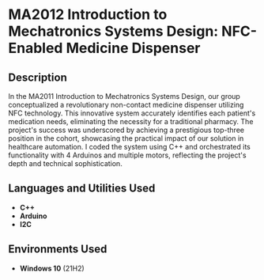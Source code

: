 <h1>MA2012 Introduction to Mechatronics Systems Design: NFC-Enabled Medicine Dispenser</h1>

<h2>Description</h2>
In the MA2011 Introduction to Mechatronics Systems Design, our group conceptualized a revolutionary non-contact medicine
dispenser utilizing NFC technology. This innovative system accurately identifies each patient's medication needs,
eliminating the necessity for a traditional pharmacy. The project's success was underscored by achieving a prestigious
top-three position in the cohort, showcasing the practical impact of our solution in healthcare automation. I coded the
system using C++ and orchestrated its functionality with 4 Arduinos and multiple motors, reflecting the project's depth
and technical sophistication.
<br />


<h2>Languages and Utilities Used</h2>

- <b>C++</b> 
- <b>Arduino</b>
- <b>I2C</b>

<h2>Environments Used </h2>

- <b>Windows 10</b> (21H2)




